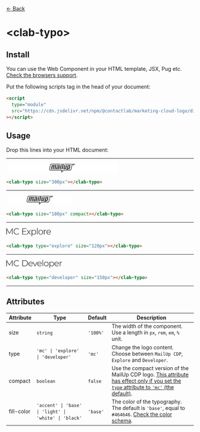 [← Back](../README.md)

# \<clab-typo>

## Install

You can use the Web Component in your HTML template, JSX, Pug etc. [Check the browsers support](./browsers-support.md).

Put the following scripts tag in the head of your document:

```html
<script
  type="module"
  src="https://cdn.jsdelivr.net/npm/@contactlab/marketing-cloud-logo/dist/esm/clab-logo.js"
></script>
```

## Usage

Drop this lines into your HTML document:

---

<img width="300px" src="../resources/svg/typo-mc-full.svg" />

```html
<clab-typo size="300px"></clab-typo>
```

---

<img width="180px" src="../resources/svg/typo-mc-compact.svg" />

```html
<clab-typo size="180px" compact></clab-typo>
```

---

<img width="120px" src="../resources/svg/typo-mc-explore.svg" />

```html
<clab-typo type="explore" size="120px"></clab-typo>
```

---

<img width="150px" src="../resources/svg/typo-mc-developer.svg" />

```html
<clab-typo type="developer" size="150px"></clab-typo>
```

---

## Attributes

| Attribute  | Type                                                  | Default  | Description                                                                                                                                    |
| ---------- | ----------------------------------------------------- | -------- | ---------------------------------------------------------------------------------------------------------------------------------------------- |
| size       | `string`                                              | `'100%'` | The width of the component. Use a length in `px`, `rem`, `em`, `%` unit.                                                                       |
| type       | `'mc' \| 'explore' \| 'developer'`                    | `'mc'`   | Change the logo content. Choose between `MailUp CDP`, `Explore` and `Developer`.                                                               |
| compact    | `boolean`                                             | `false`  | Use the compact version of the MailUp CDP logo. <u>This attribute has effect only if you set the `type` attribute to `'mc'` (the default)</u>. |
| fill-color | `'accent' \| 'base' \| 'light' \| 'white' \| 'black'` | `'base'` | The color of the typography. The default is `'base'`, equal to `#464646`. [Check the color schema](./color-schema.md).                         |
